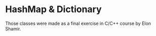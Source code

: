 # HashMap & Dictionary 
Those classes were made as a final exercise in C/C++ course by Elon Shamir.

